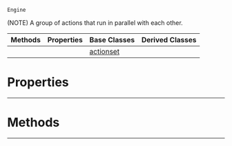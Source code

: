  `Engine`

(NOTE) A group of actions that run in parallel with each other.

|Methods|Properties|Base Classes|Derived Classes|
|---|---|---|---|
| | |[actionset](https://plasmaengine.github.io/PlasmaDocs/Plasma1/C++/code_reference/class_reference/actionset.md)| |


 #  Properties


---  
 #  Methods


---  
 

 